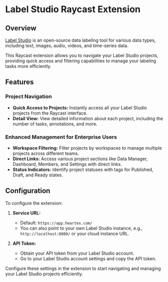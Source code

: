 # Label Studio Raycast Extension

## Overview

[Label Studio](https://labelstud.io) is an open-source data labeling tool for various data types, including text, images, audio, videos, and time-series data.

This Raycast extension allows you to navigate your Label Studio projects, providing quick access and filtering capabilities to manage your labeling tasks more efficiently.

## Features

### Project Navigation
- **Quick Access to Projects:** Instantly access all your Label Studio projects from the Raycast interface.
- **Detail View:** View detailed information about each project, including the number of tasks, annotations, and more.

### Enhanced Management for Enterprise Users
- **Workspace Filtering:** Filter projects by workspaces to manage multiple projects across different teams.
- **Direct Links:** Access various project sections like Data Manager, Dashboard, Members, and Settings with direct links.
- **Status Indicators:** Identify project statuses with tags for Published, Draft, and Ready states.

## Configuration

To configure the extension:

1. **Service URL:**
   - Default: `https://app.heartex.com/`
   - You can also point to your own Label Studio instance, e.g., `http://localhost:8080/` or your cloud instance URL.

2. **API Token:**
   - Obtain your API token from your Label Studio account.
   - Go to your Label Studio account settings and copy the API token.

Configure these settings in the extension to start navigating and managing your Label Studio projects efficiently.
